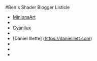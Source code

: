 #Ben's Shader Blogger Listicle
- [MinionsArt](https://minionsart.github.io/tutorials/?type=built-in)
-
- [Cyanilux](https://www.cyanilux.com)
-
- [Daniel Illette] (https://danielilett.com)
-
-
-
